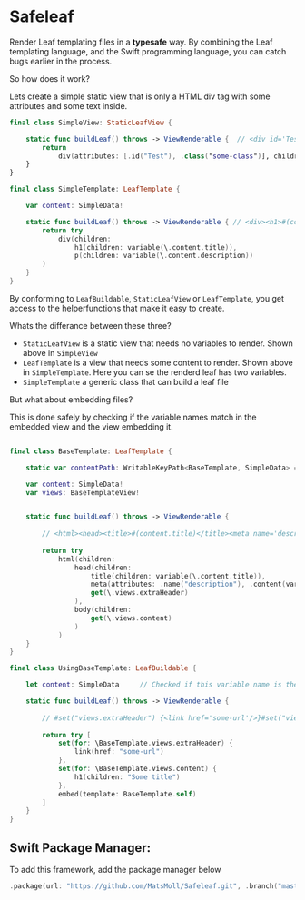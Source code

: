 # Safeleaf

Render Leaf templating files in a **typesafe** way.
By combining the Leaf templating language, and the Swift programming language, you can catch bugs earlier in the process. 

So how does it work?

Lets create a simple static view that is only a HTML div tag with some attributes and some text inside.

```swift
final class SimpleView: StaticLeafView {

    static func buildLeaf() throws -> ViewRenderable {  // <div id='Test' class='some-class'>Hello</div>
        return
            div(attributes: [.id("Test"), .class("some-class")], children: "Hello")
    }
}

final class SimpleTemplate: LeafTemplate {

    var content: SimpleData!

    static func buildLeaf() throws -> ViewRenderable { // <div><h1>#(content.title)</h1><p>#(content.description)</p></div>
        return try
            div(children:
                h1(children: variable(\.content.title)),
                p(children: variable(\.content.description))
        )
    }
}
```

By conforming to `LeafBuildable`, `StaticLeafView` or `LeafTemplate`, you get access to the helperfunctions that make it easy to create.

Whats the differance between these three?

- `StaticLeafView` is a static view that needs no variables to render. Shown above in `SimpleView`
- `LeafTemplate` is a view that needs some content to render. Shown above in `SimpleTemplate`. Here you can se the renderd leaf has two variables.
- `SimpleTemplate` a generic class that can build a leaf file

But what about embedding files?

This is done safely by checking if the variable names match in the embedded view and the view embedding it.

```swift

final class BaseTemplate: LeafTemplate {

    static var contentPath: WritableKeyPath<BaseTemplate, SimpleData> = \.content

    var content: SimpleData!
    var views: BaseTemplateView!


    static func buildLeaf() throws -> ViewRenderable { 
    
        // <html><head><title>#(content.title)</title><meta name='description' content='#(content.description)'/>#get(views.extraHeader)</head><body>#get(views.content)</body></html>
    
        return try  
            html(children:
                head(children:
                    title(children: variable(\.content.title)),
                    meta(attributes: .name("description"), .content(variable(\.content.description))),
                    get(\.views.extraHeader)
                ),
                body(children:
                    get(\.views.content)
                )
            )
    }
}

final class UsingBaseTemplate: LeafBuildable {

    let content: SimpleData     // Checked if this variable name is the same as BaseTemplate.content

    static func buildLeaf() throws -> ViewRenderable {
    
        // #set("views.extraHeader") {<link href='some-url'/>}#set("views.content") {<h1>Some title</h1>}#embed(BaseTemplate)
    
        return try [
            set(for: \BaseTemplate.views.extraHeader) {
                link(href: "some-url")
            },
            set(for: \BaseTemplate.views.content) {
                h1(children: "Some title")
            },
            embed(template: BaseTemplate.self)
        ]
    }
}
```


## Swift Package Manager:

To add this framework, add the package manager below

```swift
.package(url: "https://github.com/MatsMoll/Safeleaf.git", .branch("master")),
```
